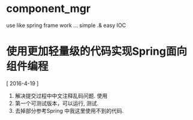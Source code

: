# component_mgr
use like spring frame work ... simple .&amp; easy IOC

# 使用更加轻量级的代码实现Spring面向组件编程

[ 2016-4-19 ]
1. 解决提交过程中中文注释乱码问题. 使用 <br/>
2. 第一个可测试版本，可以运行, 测试. <br/>
3. 去掉部分参考Spring 中我这里使用不到的代码.<br/>

